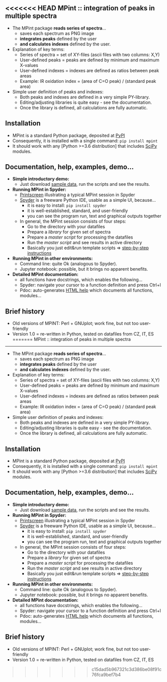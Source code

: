 <<<<<<< HEAD
MPint :: integration of peaks in multiple spectra
-------------------------------------------------

* The MPint package **reads series of spectra**...
	* saves each spectrum as PNG image
	* **integrates peaks** defined by the user
	* **and calculates indexes** defined by the user.
* Explanation of key terms:
	* Series of spectra = set of XY-files (ascii files with two columns: X,Y)
	* User-defined peaks = peaks are defined by minimum and maximum X-values
	* User-defined indexes = indexes are defined as ratios between peak areas
	* Example: IR oxidation index = (area of C=O peak) / (standard peak area)
* Simple user definition of peaks and indexes:
	* Both peaks and indexes are defined in a very simple PY-library.
    * Editing/adjusting libraries is quite easy - see the documentation.
	* Once the library is defined, all calculations are fully automatic.

Installation
------------

* MPint is a standard Python package, deposited at
  [PyPI](http://pypi.org/project/mpint)
* Consequently, it is installed with a single command: `pip install mpint`
* It should work with any [Python >=3.6 distribution] that includes
  [SciPy](https://www.scipy.org/) modules.

Documentation, help, examples, demo...
--------------------------------------

* **Simple introductory demo:**
	* Just download [sample data](./docs/demo), run the scripts and see the results.
* **Running MPint in Spyder:**
	* [Printscreen](./docs/run_in_spyder/spyder_prinscreen.png)
	  illustrating a typical MPint session in Spyder
	* [Spyder](https://www.spyder-ide.org/)
	  is a freeware Python IDE, usable as a simple UI, because...
		* it is easy to install: `pip install spyder`
		* it is well-established, standard, and user-friendly
		* you can see the program run, text and graphical outputs together
	* In general, the MPint session consists of four steps:
		* Go to the directory with your datafiles
		* Prepare a *library* for given set of spectra
		* Prepare a *master script* for processing the datafiles
		* Run the *master script* and see results in active directory
		* Basically you just edit&run template scripts
		  &rArr; [step-by-step instructions](./run_in_spyder/spyder.md) 
* **Running MPint in other environments:**
	* Command line: quite Ok (analogous to Spyder).
	* Jupyter notebook: possible, but it brings no apparent benefits.
* **Detailed MPint documentation:**
	* all functions have docstrings, which enables the following...
	* Spyder: navigate your cursor to a function definition and press Ctrl+I
	* Pdoc: auto-generates
	  [HTML help](./docs/pdoc.html/mpint/index.html)
	  which documents all functions, modules...

Brief history
-------------

* Old versions of MPINT: Perl + GNUplot; work fine, but not too user-friendly 
* Version 1.0 = re-written in Python, tested on datafiles from CZ, IT, ES
=======
MPint :: integration of peaks in multiple spectra
-------------------------------------------------

* The MPint package **reads series of spectra**...
	* saves each spectrum as PNG image
	* **integrates peaks** defined by the user
	* **and calculates indexes** defined by the user.
* Explanation of key terms:
	* Series of spectra = set of XY-files (ascii files with two columns: X,Y)
	* User-defined peaks = peaks are defined by minimum and maximum X-values
	* User-defined indexes = indexes are defined as ratios between peak areas
	* Example: IR oxidation index = (area of C=O peak) / (standard peak area)
* Simple user definition of peaks and indexes:
	* Both peaks and indexes are defined in a very simple PY-library.
    * Editing/adjusting libraries is quite easy - see the documentation.
	* Once the library is defined, all calculations are fully automatic.

Installation
------------

* MPint is a standard Python package, deposited at
  [PyPI](http://pypi.org/project/mpint)
* Consequently, it is installed with a single command: `pip install mpint`
* It should work with any [Python >=3.6 distribution] that includes
  [SciPy](https://www.scipy.org/) modules.

Documentation, help, examples, demo...
--------------------------------------

* **Simple introductory demo:**
	* Just download [sample data](./docs/demo), run the scripts and see the results.
* **Running MPint in Spyder:**
	* [Printscreen](./docs/run_in_spyder/spyder_prinscreen.png)
	  illustrating a typical MPint session in Spyder
	* [Spyder](https://www.spyder-ide.org/)
	  is a freeware Python IDE, usable as a simple UI, because...
		* it is easy to install: `pip install spyder`
		* it is well-established, standard, and user-friendly
		* you can see the program run, text and graphical outputs together
	* In general, the MPint session consists of four steps:
		* Go to the directory with your datafiles
		* Prepare a *library* for given set of spectra
		* Prepare a *master script* for processing the datafiles
		* Run the *master script* and see results in active directory
		* Basically you just edit&run template scripts
		  &rArr; [step-by-step instructions](./run_in_spyder/spyder.md) 
* **Running MPint in other environments:**
	* Command line: quite Ok (analogous to Spyder).
	* Jupyter notebook: possible, but it brings no apparent benefits.
* **Detailed MPint documentation:**
	* all functions have docstrings, which enables the following...
	* Spyder: navigate your cursor to a function definition and press Ctrl+I
	* Pdoc: auto-generates
	  [HTML help](./docs/pdoc.html/mpint/index.html)
	  which documents all functions, modules...

Brief history
-------------

* Old versions of MPINT: Perl + GNUplot; work fine, but not too user-friendly 
* Version 1.0 = re-written in Python, tested on datafiles from CZ, IT, ES
>>>>>>> c15dad5b967321c3d386be08f91c76fca9bef7b4
